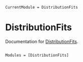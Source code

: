 ```@meta
CurrentModule = DistributionFits
```

# DistributionFits

Documentation for [DistributionFits](https://github.com/bgctw/DistributionFits.jl).

```@index
```

```@autodocs
Modules = [DistributionFits]
```
